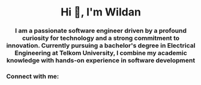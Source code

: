 <h1 align="center">Hi 👋, I'm Wildan</h1>
<h3 align="center">I am a passionate software engineer driven by a profound curiosity for technology and a strong commitment to innovation. Currently pursuing a bachelor's degree in Electrical Engineering at Telkom University, I combine my academic knowledge with hands-on experience in software development</h3>

<h3 align="left">Connect with me:</h3>
<p align="left">
</p>
